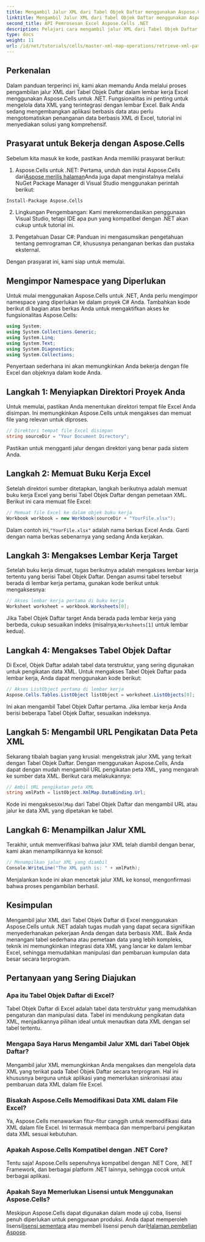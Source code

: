 ```yaml
---
title: Mengambil Jalur XML dari Tabel Objek Daftar menggunakan Aspose.Cells
linktitle: Mengambil Jalur XML dari Tabel Objek Daftar menggunakan Aspose.Cells
second_title: API Pemrosesan Excel Aspose.Cells .NET
description: Pelajari cara mengambil jalur XML dari Tabel Objek Daftar di lembar kerja Excel menggunakan Aspose.Cells untuk .NET. Panduan lengkap ini mencakup setiap langkah.
type: docs
weight: 11
url: /id/net/tutorials/cells/master-xml-map-operations/retrieve-xml-path-from-list-object-table/
---
```

## Perkenalan

Dalam panduan terperinci ini, kami akan memandu Anda melalui proses pengambilan jalur XML dari Tabel Objek Daftar dalam lembar kerja Excel menggunakan Aspose.Cells untuk .NET. Fungsionalitas ini penting untuk mengelola data XML yang terintegrasi dengan lembar Excel. Baik Anda sedang mengembangkan aplikasi berbasis data atau perlu mengotomatiskan penanganan data berbasis XML di Excel, tutorial ini menyediakan solusi yang komprehensif.

## Prasyarat untuk Bekerja dengan Aspose.Cells

Sebelum kita masuk ke kode, pastikan Anda memiliki prasyarat berikut:

1. Aspose.Cells untuk .NET: Pertama, unduh dan instal Aspose.Cells dari[Aspose merilis halaman](https://releases.aspose.com/cells/net/)Anda juga dapat menginstalnya melalui NuGet Package Manager di Visual Studio menggunakan perintah berikut:
```bash
Install-Package Aspose.Cells
```

2. Lingkungan Pengembangan: Kami merekomendasikan penggunaan Visual Studio, tetapi IDE apa pun yang kompatibel dengan .NET akan cukup untuk tutorial ini.

3. Pengetahuan Dasar C#: Panduan ini mengasumsikan pengetahuan tentang pemrograman C#, khususnya penanganan berkas dan pustaka eksternal.

Dengan prasyarat ini, kami siap untuk memulai.

## Mengimpor Namespace yang Diperlukan

Untuk mulai menggunakan Aspose.Cells untuk .NET, Anda perlu mengimpor namespace yang diperlukan ke dalam proyek C# Anda. Tambahkan kode berikut di bagian atas berkas Anda untuk mengaktifkan akses ke fungsionalitas Aspose.Cells:

```csharp
using System;
using System.Collections.Generic;
using System.Linq;
using System.Text;
using System.Diagnostics;
using System.Collections;
```

Penyertaan sederhana ini akan memungkinkan Anda bekerja dengan file Excel dan objeknya dalam kode Anda.

## Langkah 1: Menyiapkan Direktori Proyek Anda

Untuk memulai, pastikan Anda menentukan direktori tempat file Excel Anda disimpan. Ini memungkinkan Aspose.Cells untuk mengakses dan memuat file yang relevan untuk diproses.

```csharp
// Direktori tempat file Excel disimpan
string sourceDir = "Your Document Directory";
```

Pastikan untuk mengganti jalur dengan direktori yang benar pada sistem Anda.

## Langkah 2: Memuat Buku Kerja Excel

Setelah direktori sumber ditetapkan, langkah berikutnya adalah memuat buku kerja Excel yang berisi Tabel Objek Daftar dengan pemetaan XML. Berikut ini cara memuat file Excel:

```csharp
// Memuat file Excel ke dalam objek buku kerja
Workbook workbook = new Workbook(sourceDir + "YourFile.xlsx");
```

 Dalam contoh ini,`"YourFile.xlsx"` adalah nama berkas Excel Anda. Ganti dengan nama berkas sebenarnya yang sedang Anda kerjakan.

## Langkah 3: Mengakses Lembar Kerja Target

Setelah buku kerja dimuat, tugas berikutnya adalah mengakses lembar kerja tertentu yang berisi Tabel Objek Daftar. Dengan asumsi tabel tersebut berada di lembar kerja pertama, gunakan kode berikut untuk mengaksesnya:

```csharp
// Akses lembar kerja pertama di buku kerja
Worksheet worksheet = workbook.Worksheets[0];
```

Jika Tabel Objek Daftar target Anda berada pada lembar kerja yang berbeda, cukup sesuaikan indeks (misalnya,`Worksheets[1]` untuk lembar kedua).

## Langkah 4: Mengakses Tabel Objek Daftar

Di Excel, Objek Daftar adalah tabel data terstruktur, yang sering digunakan untuk pengikatan data XML. Untuk mengakses Tabel Objek Daftar pada lembar kerja, Anda dapat menggunakan kode berikut:

```csharp
// Akses ListObject pertama di lembar kerja
Aspose.Cells.Tables.ListObject listObject = worksheet.ListObjects[0];
```

Ini akan mengambil Tabel Objek Daftar pertama. Jika lembar kerja Anda berisi beberapa Tabel Objek Daftar, sesuaikan indeksnya.

## Langkah 5: Mengambil URL Pengikatan Data Peta XML

Sekarang tibalah bagian yang krusial: mengekstrak jalur XML yang terkait dengan Tabel Objek Daftar. Dengan menggunakan Aspose.Cells, Anda dapat dengan mudah mengambil URL pengikatan peta XML, yang mengarah ke sumber data XML. Berikut cara melakukannya:

```csharp
// Ambil URL pengikatan peta XML
string xmlPath = listObject.XmlMap.DataBinding.Url;
```

 Kode ini mengakses`XmlMap` dari Tabel Objek Daftar dan mengambil URL atau jalur ke data XML yang dipetakan ke tabel.

## Langkah 6: Menampilkan Jalur XML

Terakhir, untuk memverifikasi bahwa jalur XML telah diambil dengan benar, kami akan menampilkannya ke konsol:

```csharp
// Menampilkan jalur XML yang diambil
Console.WriteLine("The XML path is: " + xmlPath);
```

Menjalankan kode ini akan mencetak jalur XML ke konsol, mengonfirmasi bahwa proses pengambilan berhasil.

## Kesimpulan

Mengambil jalur XML dari Tabel Objek Daftar di Excel menggunakan Aspose.Cells untuk .NET adalah tugas mudah yang dapat secara signifikan menyederhanakan pekerjaan Anda dengan data berbasis XML. Baik Anda menangani tabel sederhana atau pemetaan data yang lebih kompleks, teknik ini memungkinkan integrasi data XML yang lancar ke dalam lembar Excel, sehingga memudahkan manipulasi dan pembaruan kumpulan data besar secara terprogram.

## Pertanyaan yang Sering Diajukan

### Apa itu Tabel Objek Daftar di Excel?

Tabel Objek Daftar di Excel adalah tabel data terstruktur yang memudahkan pengaturan dan manipulasi data. Tabel ini mendukung pengikatan data XML, menjadikannya pilihan ideal untuk menautkan data XML dengan sel tabel tertentu.

### Mengapa Saya Harus Mengambil Jalur XML dari Tabel Objek Daftar?

Mengambil jalur XML memungkinkan Anda mengakses dan mengelola data XML yang terikat pada Tabel Objek Daftar secara terprogram. Hal ini khususnya berguna untuk aplikasi yang memerlukan sinkronisasi atau pembaruan data XML dalam file Excel.

### Bisakah Aspose.Cells Memodifikasi Data XML dalam File Excel?

Ya, Aspose.Cells menawarkan fitur-fitur canggih untuk memodifikasi data XML dalam file Excel. Ini termasuk membaca dan memperbarui pengikatan data XML sesuai kebutuhan.

### Apakah Aspose.Cells Kompatibel dengan .NET Core?

Tentu saja! Aspose.Cells sepenuhnya kompatibel dengan .NET Core, .NET Framework, dan berbagai platform .NET lainnya, sehingga cocok untuk berbagai aplikasi.

### Apakah Saya Memerlukan Lisensi untuk Menggunakan Aspose.Cells?

 Meskipun Aspose.Cells dapat digunakan dalam mode uji coba, lisensi penuh diperlukan untuk penggunaan produksi. Anda dapat memperoleh lisensi[lisensi sementara](https://purchase.aspose.com/temporary-license/) atau membeli lisensi penuh dari[Halaman pembelian Aspose](https://purchase.aspose.com/buy).